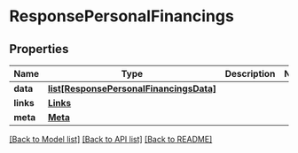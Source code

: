 # ResponsePersonalFinancings

## Properties
Name | Type | Description | Notes
------------ | ------------- | ------------- | -------------
**data** | [**list[ResponsePersonalFinancingsData]**](ResponsePersonalFinancingsData.md) |  | 
**links** | [**Links**](Links.md) |  | 
**meta** | [**Meta**](Meta.md) |  | 

[[Back to Model list]](../README.md#documentation-for-models) [[Back to API list]](../README.md#documentation-for-api-endpoints) [[Back to README]](../README.md)

